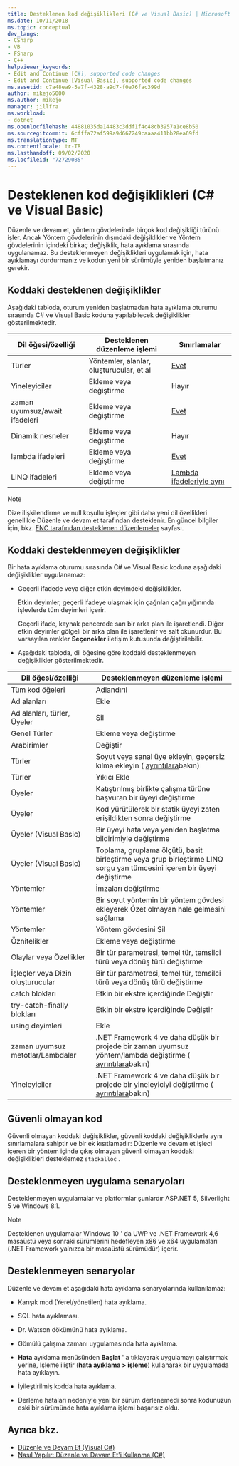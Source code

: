 ```yaml
---
title: Desteklenen kod değişiklikleri (C# ve Visual Basic) | Microsoft Docs
ms.date: 10/11/2018
ms.topic: conceptual
dev_langs:
- CSharp
- VB
- FSharp
- C++
helpviewer_keywords:
- Edit and Continue [C#], supported code changes
- Edit and Continue [Visual Basic], supported code changes
ms.assetid: c7a48ea9-5a7f-4328-a9d7-f0e76fac399d
author: mikejo5000
ms.author: mikejo
manager: jillfra
ms.workload:
- dotnet
ms.openlocfilehash: 44881035da14483c3ddf1f4c48cb3957a1ce8b50
ms.sourcegitcommit: 6cfffa72af599a9d667249caaaa411bb28ea69fd
ms.translationtype: MT
ms.contentlocale: tr-TR
ms.lasthandoff: 09/02/2020
ms.locfileid: "72729085"
---
```

# <a name="supported-code-changes-c-and-visual-basic"></a>Desteklenen kod değişiklikleri (C# ve Visual Basic)
Düzenle ve devam et, yöntem gövdelerinde birçok kod değişikliği türünü işler. Ancak Yöntem gövdelerinin dışındaki değişiklikler ve Yöntem gövdelerinin içindeki birkaç değişiklik, hata ayıklama sırasında uygulanamaz. Bu desteklenmeyen değişiklikleri uygulamak için, hata ayıklamayı durdurmanız ve kodun yeni bir sürümüyle yeniden başlatmanız gerekir.

## <a name="supported-changes-to-code"></a>Koddaki desteklenen değişiklikler

Aşağıdaki tabloda, oturum yeniden başlatmadan hata ayıklama oturumu sırasında C# ve Visual Basic koduna yapılabilecek değişiklikler gösterilmektedir.

|Dil öğesi/özelliği|Desteklenen düzenleme işlemi|Sınırlamalar|
|-|-|-|
|Türler|Yöntemler, alanlar, oluşturucular, et al|[Evet](https://github.com/dotnet/roslyn/wiki/EnC-Supported-Edits)|
|Yineleyiciler|Ekleme veya değiştirme|Hayır|
|zaman uyumsuz/await ifadeleri|Ekleme veya değiştirme|[Evet](https://github.com/dotnet/roslyn/wiki/EnC-Supported-Edits)|
|Dinamik nesneler|Ekleme veya değiştirme|Hayır|
|lambda ifadeleri|Ekleme veya değiştirme|[Evet](https://github.com/dotnet/roslyn/wiki/EnC-Supported-Edits)|
|LINQ ifadeleri|Ekleme veya değiştirme|[Lambda ifadeleriyle aynı](https://github.com/dotnet/roslyn/wiki/EnC-Supported-Edits)|

> [!NOTE]
> Dize ilişkilendirme ve null koşullu işleçler gibi daha yeni dil özellikleri genellikle Düzenle ve devam et tarafından desteklenir. En güncel bilgiler için, bkz. [ENC tarafından desteklenen düzenlemeler](https://github.com/dotnet/roslyn/wiki/EnC-Supported-Edits) sayfası.

## <a name="unsupported-changes-to-code"></a>Koddaki desteklenmeyen değişiklikler
 Bir hata ayıklama oturumu sırasında C# ve Visual Basic koduna aşağıdaki değişiklikler uygulanamaz:

- Geçerli ifadede veya diğer etkin deyimdeki değişiklikler.

     Etkin deyimler, geçerli ifadeye ulaşmak için çağrılan çağrı yığınında işlevlerde tüm deyimleri içerir.

     Geçerli ifade, kaynak pencerede sarı bir arka plan ile işaretlendi. Diğer etkin deyimler gölgeli bir arka plan ile işaretlenir ve salt okunurdur. Bu varsayılan renkler **Seçenekler** iletişim kutusunda değiştirilebilir.

- Aşağıdaki tabloda, dil öğesine göre koddaki desteklenmeyen değişiklikler gösterilmektedir.

|Dil öğesi/özelliği|Desteklenmeyen düzenleme işlemi|
|-|-|
|Tüm kod öğeleri|Adlandırıl|
|Ad alanları|Ekle|
|Ad alanları, türler, Üyeler|Sil|
|Genel Türler|Ekleme veya değiştirme|
|Arabirimler|Değiştir|
|Türler|Soyut veya sanal üye ekleyin, geçersiz kılma ekleyin ( [ayrıntılara](https://github.com/dotnet/roslyn/wiki/EnC-Supported-Edits)bakın)|
|Türler|Yıkıcı Ekle|
|Üyeler|Katıştırılmış birlikte çalışma türüne başvuran bir üyeyi değiştirme|
|Üyeler|Kod yürütülerek bir statik üyeyi zaten erişildikten sonra değiştirme|
|Üyeler (Visual Basic)|Bir üyeyi hata veya yeniden başlatma bildirimiyle değiştirme|
|Üyeler (Visual Basic)|Toplama, gruplama ölçütü, basit birleştirme veya grup birleştirme LINQ sorgu yan tümcesini içeren bir üyeyi değiştirme|
|Yöntemler|İmzaları değiştirme|
|Yöntemler|Bir soyut yöntemin bir yöntem gövdesi ekleyerek Özet olmayan hale gelmesini sağlama|
|Yöntemler|Yöntem gövdesini Sil|
|Öznitelikler|Ekleme veya değiştirme|
|Olaylar veya Özellikler|Bir tür parametresi, temel tür, temsilci türü veya dönüş türü değiştirme |
|İşleçler veya Dizin oluşturucular|Bir tür parametresi, temel tür, temsilci türü veya dönüş türü değiştirme |
|catch blokları|Etkin bir ekstre içerdiğinde Değiştir|
|try-catch-finally blokları|Etkin bir ekstre içerdiğinde Değiştir|
|using deyimleri|Ekle|
|zaman uyumsuz metotlar/Lambdalar|.NET Framework 4 ve daha düşük bir projede bir zaman uyumsuz yöntem/lambda değiştirme ( [ayrıntılara](https://github.com/dotnet/roslyn/wiki/EnC-Supported-Edits)bakın)|
|Yineleyiciler|.NET Framework 4 ve daha düşük bir projede bir yineleyiciyi değiştirme ( [ayrıntılara](https://github.com/dotnet/roslyn/wiki/EnC-Supported-Edits)bakın)|

## <a name="unsafe-code"></a>Güvenli olmayan kod
 Güvenli olmayan koddaki değişiklikler, güvenli koddaki değişikliklerle aynı sınırlamalara sahiptir ve bir ek kısıtlamadır: Düzenle ve devam et işleci içeren bir yöntem içinde çıkış olmayan güvenli olmayan koddaki değişiklikleri desteklemez `stackalloc` .

## <a name="unsupported-app-scenarios"></a>Desteklenmeyen uygulama senaryoları

Desteklenmeyen uygulamalar ve platformlar şunlardır ASP.NET 5, Silverlight 5 ve Windows 8.1.

> [!NOTE]
> Desteklenen uygulamalar Windows 10 ' da UWP ve .NET Framework 4,6 masaüstü veya sonraki sürümlerini hedefleyen x86 ve x64 uygulamaları (.NET Framework yalnızca bir masaüstü sürümüdür) içerir.

## <a name="unsupported-scenarios"></a>Desteklenmeyen senaryolar
 Düzenle ve devam et aşağıdaki hata ayıklama senaryolarında kullanılamaz:

- Karışık mod (Yerel/yönetilen) hata ayıklama.

- SQL hata ayıklaması.

- Dr. Watson dökümünü hata ayıklama.

- Gömülü çalışma zamanı uygulamasında hata ayıklama.

- **Hata** ayıklama menüsünden **Başlat** ' a tıklayarak uygulamayı çalıştırmak yerine, Işleme iliştir (**hata ayıklama > işleme**) kullanarak bir uygulamada hata ayıklayın.

- İyileştirilmiş kodda hata ayıklama.

- Derleme hataları nedeniyle yeni bir sürüm derlenemedi sonra kodunuzun eski bir sürümünde hata ayıklama işlemi başarısız oldu.

## <a name="see-also"></a>Ayrıca bkz.
- [Düzenle ve Devam Et (Visual C#)](../debugger/edit-and-continue-visual-csharp.md)
- [Nasıl Yapılır: Düzenle ve Devam Et'i Kullanma (C#)](../debugger/how-to-use-edit-and-continue-csharp.md)